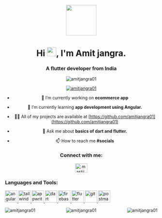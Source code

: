 <div id="header" align="center">
  <img src="https://media.giphy.com/media/M9gbBd9nbDrOTu1Mqx/giphy.gif" width="100"/>
  <div id="badges">
 <h1>
  Hi
  <img src="https://media.giphy.com/media/hvRJCLFzcasrR4ia7z/giphy.gif" width="30px"/>,
   I'm Amit jangra.
</h1> 

<h3 align="center">A flutter developer from India</h3>

<p align="center"> <img src="https://komarev.com/ghpvc/?username=amitjangra01&label=Profile%20views&color=0e75b6&style=flat" alt="amitjangra01" /> </p>

<p align="center"> <a href="https://github.com/ryo-ma/github-profile-trophy"><img src="https://github-profile-trophy.vercel.app/?username=amitjangra01" alt="amitjangra01" /></a> </p>

- 🔭 I’m currently working on **ecommerce app**

- 🌱 I’m currently learning **app development using Angular.**

- 👨‍💻 All of my projects are available at [https://github.com/amitjangra01](https://github.com/amitjangra01)

- 💬 Ask me about **basics of dart and flutter.**

- 📫 How to reach me **#socials**

<h3 align="center">Connect with me:</h3>
<p align="center">
<a href="https://twitter.com/mastii_official" target="blank"><img align="center" src="https://raw.githubusercontent.com/rahuldkjain/github-profile-readme-generator/master/src/images/icons/Social/twitter.svg" alt="mastii_official" height="30" width="40" /></a>
</p>

<h3 align="left">Languages and Tools:</h3>
<p align="left"> 
  <a href="https://angular.io" target="_blank" rel="noreferrer"> <img src="https://angular.io/assets/images/logos/angular/angular.svg" alt="angular" width="40" height="40"/> </a>
  <a href="https://tailwindcss.com/" target="_blank" rel="noreferrer"> <img src="https://www.vectorlogo.zone/logos/tailwindcss/tailwindcss-icon.svg" alt="tailwind" width="40" height="40"/> </a> <a href="https://www.typescriptlang.org/" target="_blank" rel="noreferrer">
  <a href="https://appwrite.io" target="_blank" rel="noreferrer"> <img src="https://www.vectorlogo.zone/logos/appwriteio/appwriteio-icon.svg" alt="appwrite" width="40" height="40"/> </a> <a href="https://dart.dev" target="_blank" rel="noreferrer"> <img src="https://www.vectorlogo.zone/logos/dartlang/dartlang-icon.svg" alt="dart" width="40" height="40"/> </a> <a href="https://firebase.google.com/" target="_blank" rel="noreferrer"> <img src="https://www.vectorlogo.zone/logos/firebase/firebase-icon.svg" alt="firebase" width="40" height="40"/> </a> <a href="https://flutter.dev" target="_blank" rel="noreferrer"> <img src="https://www.vectorlogo.zone/logos/flutterio/flutterio-icon.svg" alt="flutter" width="40" height="40"/> </a> <a href="https://git-scm.com/" target="_blank" rel="noreferrer"> <img src="https://www.vectorlogo.zone/logos/git-scm/git-scm-icon.svg" alt="git" width="40" height="40"/> </a> <a href="https://postman.com" target="_blank" rel="noreferrer"> <img src="https://www.vectorlogo.zone/logos/getpostman/getpostman-icon.svg" alt="postman" width="40" height="40"/> </a> </p>
    
<p><img align="left" src="https://github-readme-stats.vercel.app/api?username=amitjangra01&show_icons=true&locale=en" alt="amitjangra01" /></p>
    
<p><img align="right" src="https://github-readme-streak-stats.herokuapp.com/?user=amitjangra01&" alt="amitjangra01" /></p>
        <div id="">  </div id="">
<p><img align="center" src="https://github-readme-stats.vercel.app/api/top-langs?username=amitjangra01&show_icons=true&locale=en&layout=compact" alt="amitjangra01" /></p>


